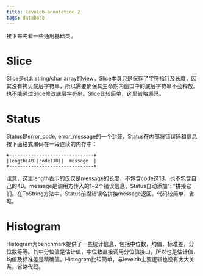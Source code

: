 ```yaml
---
title: leveldb-annotation-2
tags: database
---
```


接下来先看一些通用基础类。

# Slice 

Slice是std::string/char array的view。Slice本身只是保存了字符指针及长度，因其没有拷贝底层字符串，所以需要确保其生命期内窗口中的底层字符串不会释放。也不能通过Slice修改底层字符串。Slice比较简单，这里省略源码。

# Status

Status是error_code, error_message的一个封装，Status在内部将错误码和信息按下面格式编码在一段连续的内存中：

```
+-------------------------------+
|length(4B)|code(1B)|  message  |
+-------------------------------+
```

注意，这里length表示的仅仅是message的长度，不包含code这1B，也不包含自己的4B。message是调用方传入的1~2个错误信息，Status自动添加": "拼接它们。在ToString方法中，Status前缀错误名拼接message返回。代码较简单，省略。

# Histogram

Histogram为benchmark提供了一些统计信息，包括中位数，均值，标准差，分位数等等。其中分位值是估计值，中位数直接调用分位值接口，所以也是估计值，均值及标准差是精确值。Histogram比较简单，与leveldb主要逻辑也没有太大关系，省略代码。
